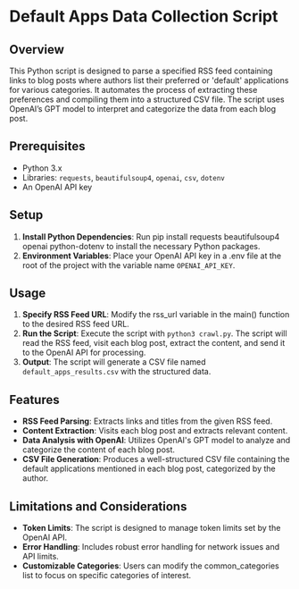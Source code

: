 # Default Apps Data Collection Script

## Overview
This Python script is designed to parse a specified RSS feed containing links to blog posts where authors list their preferred or 'default' applications for various categories. It automates the process of extracting these preferences and compiling them into a structured CSV file. The script uses OpenAI’s GPT model to interpret and categorize the data from each blog post.

## Prerequisites
- Python 3.x
- Libraries: `requests`, `beautifulsoup4`, `openai`, `csv`, `dotenv`
- An OpenAI API key

## Setup
1. **Install Python Dependencies**: Run pip install requests beautifulsoup4 openai python-dotenv to install the necessary Python packages.
2. **Environment Variables**: Place your OpenAI API key in a .env file at the root of the project with the variable name `OPENAI_API_KEY`.

## Usage
1. **Specify RSS Feed URL**: Modify the rss_url variable in the main() function to the desired RSS feed URL.
2. **Run the Script**: Execute the script with `python3 crawl.py`. The script will read the RSS feed, visit each blog post, extract the content, and send it to the OpenAI API for processing.
3. **Output**: The script will generate a CSV file named `default_apps_results.csv` with the structured data.

## Features
- **RSS Feed Parsing**: Extracts links and titles from the given RSS feed.
- **Content Extraction**: Visits each blog post and extracts relevant content.
- **Data Analysis with OpenAI**: Utilizes OpenAI's GPT model to analyze and categorize the content of each blog post.
- **CSV File Generation**: Produces a well-structured CSV file containing the default applications mentioned in each blog post, categorized by the author.

## Limitations and Considerations
- **Token Limits**: The script is designed to manage token limits set by the OpenAI API.
- **Error Handling**: Includes robust error handling for network issues and API limits.
- **Customizable Categories**: Users can modify the common_categories list to focus on specific categories of interest.
